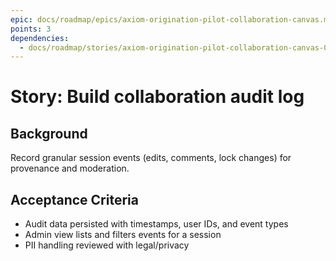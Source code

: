 ```yaml
---
epic: docs/roadmap/epics/axiom-origination-pilot-collaboration-canvas.md
points: 3
dependencies:
  - docs/roadmap/stories/axiom-origination-pilot-collaboration-canvas-04-section-locks.md
---
```

# Story: Build collaboration audit log

## Background
Record granular session events (edits, comments, lock changes) for provenance and moderation.

## Acceptance Criteria
- Audit data persisted with timestamps, user IDs, and event types
- Admin view lists and filters events for a session
- PII handling reviewed with legal/privacy
